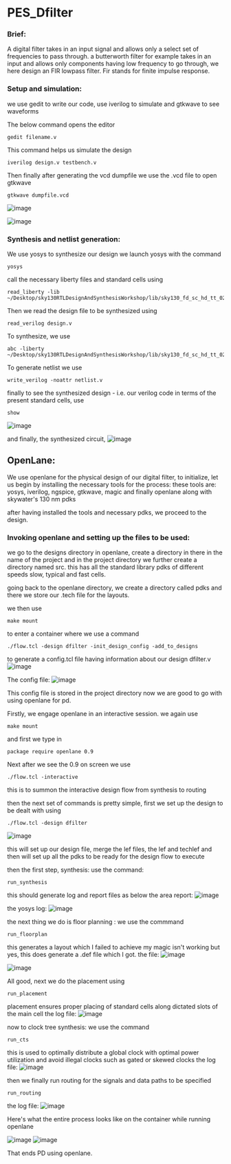 # PES_Dfilter
### Brief: 
A digital filter takes in an input signal and allows only a select set of frequencies to pass through.
a butterworth filter for example takes in an input and allows only components having low frequency to go through, we here design an FIR lowpass filter.
Fir stands for finite impulse response. 

### Setup and simulation:
 we use gedit to write our code, use iverilog to simulate and gtkwave to see waveforms 

The below command opens the editor
 ```
gedit filename.v 
```

This command helps us simulate the design
```
iverilog design.v testbench.v
```

Then finally after generating the vcd dumpfile we use the .vcd file to open gtkwave

```
gtkwave dumpfile.vcd
```
![image](https://github.com/Anirudh-Sridharr/PES_Dfilter/assets/140473803/aa3c65b9-5719-40d1-b4d2-234702d5f7db)

![image](https://github.com/Anirudh-Sridharr/PES_Dfilter/assets/140473803/a665c5ea-6595-47f6-b58e-6a40fd93df5b)


### Synthesis and netlist generation:

We use yosys to synthesize our design we launch yosys with the command 
```
yosys
```

call the necessary liberty files and standard cells using 
```
read_liberty -lib ~/Desktop/sky130RTLDesignAndSynthesisWorkshop/lib/sky130_fd_sc_hd_tt_025C_1v80.lib
```

Then we read the design file to be synthesized using 
```
read_verilog design.v 
```

To synthesize, we use
```
abc -liberty ~/Desktop/sky130RTLDesignAndSynthesisWorkshop/lib/sky130_fd_sc_hd_tt_025C_1v80.lib
```

To generate netlist we use
```
write_verilog -noattr netlist.v 
```

finally to see the synthesized design - i.e. our verilog code in terms of the present standard cells, use
```
show
```
![image](https://github.com/Anirudh-Sridharr/PES_Dfilter/assets/140473803/ded6e208-871b-4656-9d6c-ce34c9326476)



and finally, the synthesized circuit, 
![image](https://github.com/Anirudh-Sridharr/PES_Dfilter/assets/140473803/2e557b99-be4e-45fa-992b-7d09ce9d9c34)


## **OpenLane:**
We use openlane for the physical design of our digital filter, 
to initialize, let us begin by installing the necessary tools for the process:
these tools are: yosys, iverilog, ngspice, gtkwave, magic and finally openlane along with skywater's 130 nm pdks

after having installed the tools and necessary pdks, we proceed to the design. 

### Invoking openlane and setting up the files to be used:
we go to the designs directory in openlane, create a directory in there in the name of the project and in the project directory we further
create a directory named src. this has all the standard library pdks of different speeds slow, typical and fast cells.

going back to the openlane directory, we create a directory called pdks and there we store our .tech file for the layouts.

we then use 
```
make mount
```
to enter a container where we use a command 
```
./flow.tcl -design dfilter -init_design_config -add_to_designs
```
to generate a config.tcl file having information about our design dfilter.v
![image](https://github.com/Anirudh-Sridharr/PES_Dfilter/assets/140473803/90eaf119-02e4-4c67-914d-a536a65fc7af)

The config file:
![image](https://github.com/Anirudh-Sridharr/PES_Dfilter/assets/140473803/5d1e91bc-83db-482b-92fa-c5b57101cb1b)

This config file is stored in the project directory
now we are good to go with using openlane for pd. 

Firstly, we engage openlane in an interactive session. 
we again use 
```
make mount
```
and first we type in 
```
package require openlane 0.9
```
Next after we see the 0.9 on screen we use
```
./flow.tcl -interactive
```
this is to summon the interactive design flow from synthesis to routing 

then the next set of commands is pretty simple,
first we set up the design to be dealt with using
```
./flow.tcl -design dfilter
```
![image](https://github.com/Anirudh-Sridharr/PES_Dfilter/assets/140473803/5acc7572-d812-44d5-a499-1c401ce4d35c)



this will set up our design file, merge the lef files, the lef and techlef and then will set up all the pdks to be ready 
for the design flow to execute


then the first step, synthesis:
use the command:
```
run_synthesis
```
this should generate log and report files as below 
the area report:
![image](https://github.com/Anirudh-Sridharr/PES_Dfilter/assets/140473803/889a6c59-890b-4d6d-8691-d5a13f617456)

the yosys log:
![image](https://github.com/Anirudh-Sridharr/PES_Dfilter/assets/140473803/b1b9f0ed-32a1-40e6-a38e-61c69ade4da4)

the next thing we do is floor planning :
we use the commmand 
```
run_floorplan
```
this generates a layout which I failed to achieve my magic isn't working but yes, this does generate a .def file which I got.
the file:
![image](https://github.com/Anirudh-Sridharr/PES_Dfilter/assets/140473803/bd82f24d-98a3-4554-9f78-7b867bf2a6fb)


![image](https://github.com/Anirudh-Sridharr/PES_Dfilter/assets/140473803/f1be6d22-8c28-43ed-b4e4-9ca2c77bdcf0)

All good, next we do the placement using 
```
run_placement
```
placement ensures proper placing of standard cells along dictated slots of the main cell 
the log file:
![image](https://github.com/Anirudh-Sridharr/PES_Dfilter/assets/140473803/29d9d073-77ae-4bb1-be6a-299c789063f9)


now to clock tree synthesis:
we use the command 
```
run_cts
```
this is used to optimally distribute a global clock with optimal power utilization and avoid illegal clocks such as gated or skewed clocks
the log file:
![image](https://github.com/Anirudh-Sridharr/PES_Dfilter/assets/140473803/16330c74-1884-4325-b8c9-d3bcfd1b0a99)

then we finally run routing for the signals and data paths to be specified
```
run_routing
```
the log file:
![image](https://github.com/Anirudh-Sridharr/PES_Dfilter/assets/140473803/a9fe3c4e-7602-4aeb-bd1a-aeb4bc6a68f6)



Here's what the entire process looks like on the container while running openlane

![image](https://github.com/Anirudh-Sridharr/PES_Dfilter/assets/140473803/028ee33c-72ec-4b7b-b79d-a21546aa3b22)
![image](https://github.com/Anirudh-Sridharr/PES_Dfilter/assets/140473803/49b46a13-9dd8-407b-bae9-f2542a4fa194)


That ends PD using openlane.




